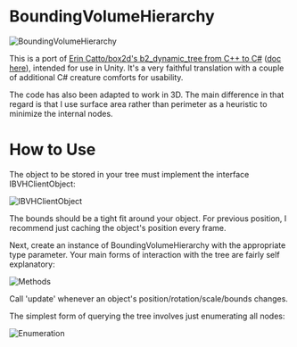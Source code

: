# BoundingVolumeHierarchy

![BoundingVolumeHierarchy](https://i.imgur.com/y53Hc8h.png)

This is a port of [Erin Catto/box2d's b2_dynamic_tree from C++ to C#](https://github.com/erincatto/box2d/blob/master/src/collision/b2_dynamic_tree.cpp) ([doc here](https://box2d.org/files/ErinCatto_DynamicBVH_GDC2019.pdf)), intended for use in Unity. It's a very faithful translation with a couple of additional C# creature comforts for usability.

The code has also been adapted to work in 3D. The main difference in that regard is that I use surface area rather than perimeter as a heuristic to minimize the internal nodes.

# How to Use

The object to be stored in your tree must implement the interface IBVHClientObject: 

![IBVHClientObject](https://i.imgur.com/YROK75N.png)

The bounds should be a tight fit around your object. For previous position, I recommend just caching the object's position every frame.

Next, create an instance of BoundingVolumeHierarchy<T> with the appropriate type parameter. Your main forms of interaction with the tree are fairly self explanatory:
  
![Methods](https://i.imgur.com/3zrovkc.png)
  
Call 'update' whenever an object's position/rotation/scale/bounds changes.
  
The simplest form of querying the tree involves just enumerating all nodes:
  
![Enumeration](https://i.imgur.com/mV6qDIH.png)
